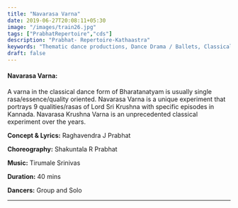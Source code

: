 ```yaml
---
title: "Navarasa Varna"
date: 2019-06-27T20:08:11+05:30
image: "/images/train26.jpg"
tags: ["PrabhatRepertoire","cds"]
description: "Prabhat- Repertoire-Kathaastra"
keywords: "Thematic dance productions, Dance Drama / Ballets, Classical dance sequences."
draft: false
---
```


#### **Navarasa Varna:**
A varna in the classical dance form of Bharatanatyam is usually single rasa/essence/quality oriented. Navarasa Varna is a unique experiment that portrays 9 qualities/rasas of Lord Sri Krushna with specific episodes in Kannada. Navarasa Krushna Varna is an unprecedented classical experiment over the years.

**Concept & Lyrics:** Raghavendra J Prabhat

**Choreography:** Shakuntala R Prabhat

**Music:** Tirumale Srinivas

**Duration:** 40 mins

**Dancers:** Group and Solo

---